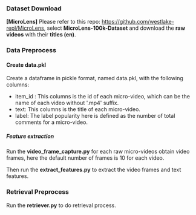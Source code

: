 ### Dataset Download

**[MicroLens]** Please refer to this repo: https://github.com/westlake-repl/MicroLens, select **MicroLens-100k-Dataset** and download the **raw videos** with their **titles (en)**.

### Data Preprocess

#### Create data.pkl

Create a dataframe in pickle format, named data.pkl, with the following columns:

- item_id : This columns is the id of each micro-video, which can be the name of each video without '.mp4' suffix.
- text: This columns is the title of each micro-video.
- label: The label popularity here is defined as the number of total comments for a micro-video.

##### Feature extraction

Run the **video_frame_capture.py** for each raw micro-videos obtain video frames, here the default number of frames is 10 for each video.

Then run the **extract_features.py** to extract the video frames and text features.

### Retrieval Preprocess

Run the **retriever.py** to do retrieval process.
